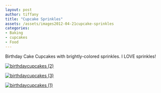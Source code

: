 ```yaml
---
layout: post
author: tiffany
title: "Cupcake Sprinkles"
assets: /assets/images2012-04-21cupcake-sprinkles
categories: 
- Baking
- cupcakes
- Food
---
```


Birthday Cake Cupcakes with brightly-colored sprinkles. I LOVE sprinkles!

[![](jekyll_uploads/2012/04/birthdaycupcakes-2-575x382.jpg "birthdaycupcakes (2)")](http://www.sweetpeonies.com/2012/04/cupcake-sprinkles/birthdaycupcakes-2/)

[![](jekyll_uploads/2012/04/birthdaycupcakes-3-575x382.jpg "birthdaycupcakes (3)")](http://www.sweetpeonies.com/2012/04/cupcake-sprinkles/birthdaycupcakes-3/)

[![](jekyll_uploads/2012/04/birthdaycupcakes-1-575x382.jpg "birthdaycupcakes (1)")](http://www.sweetpeonies.com/2012/04/cupcake-sprinkles/birthdaycupcakes-1/)